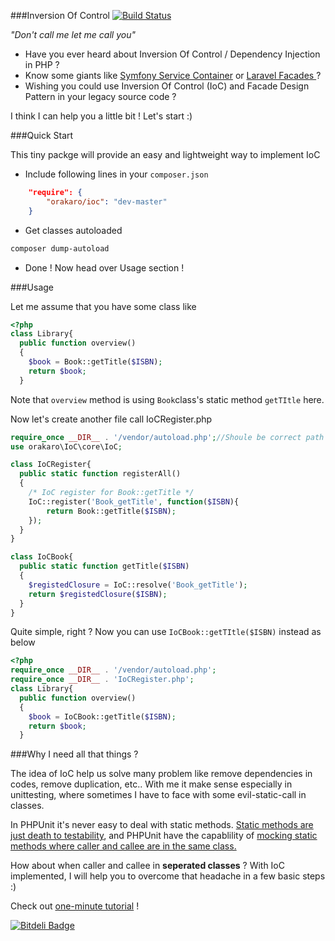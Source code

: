 ###Inversion Of Control  [![Build Status](https://travis-ci.org/DTVD/IoC.svg?branch=master)](https://travis-ci.org/DTVD/IoC)

_"Don't call me let me call you"_
* Have you ever heard about Inversion Of Control / Dependency Injection in PHP ?
* Know some giants like [Symfony Service Container](http://symfony.com/doc/current/book/service_container.html) or [Laravel Facades ](http://laravel.com/docs/facades) ?
* Wishing you could use Inversion Of Control (IoC) and Facade Design Pattern in your legacy source code ?


I think I can help you a little bit ! Let's start :)

###Quick Start

This tiny packge will provide an easy and lightweight way to implement IoC
* Include following lines in your `composer.json`
```json
    "require": {
        "orakaro/ioc": "dev-master"
    }
```
* Get classes autoloaded
```bash
composer dump-autoload
```
* Done ! Now head over Usage section !

###Usage


Let me assume that you have some class like
```PHP
<?php
class Library{
  public function overview()
  {
    $book = Book::getTitle($ISBN);
    return $book;
  }

```
Note that ```overview``` method is using ```Book```class's static method ```getTItle``` here. 

Now let's create another file call IoCRegister.php 
```PHP
require_once __DIR__ . '/vendor/autoload.php';//Shoule be correct path to composer autoload!
use orakaro\IoC\core\IoC;

class IoCRegister{
  public static function registerAll()
  {
    /* IoC register for Book::getTitle */
    IoC::register('Book_getTitle', function($ISBN){
        return Book::getTitle($ISBN);
    });
  }
}

class IoCBook{
  public static function getTitle($ISBN)
  {
    $registedClosure = IoC::resolve('Book_getTitle');
    return $registedClosure($ISBN);
  }
}
```

Quite simple, right ? Now you can use ```IoCBook::getTItle($ISBN)``` instead as below
```PHP
<?php
require_once __DIR__ . '/vendor/autoload.php';
require_once __DIR__ . 'IoCRegister.php';
class Library{
  public function overview()
  {
    $book = IoCBook::getTitle($ISBN);
    return $book;
  }
```

###Why I need all that things ?

The idea of IoC help us solve many problem like remove dependencies in codes, remove duplication, etc.. 
With me it make sense especially in unittesting, where sometimes I have to face with some evil-static-call in classes.

In PHPUnit it's never easy to deal with static methods. 
[Static methods are just death to testability](http://misko.hevery.com/2008/12/15/static-methods-are-death-to-testability/), and PHPUnit have the capablility of [mocking static methods where caller and callee are in the same class. ](http://sebastian-bergmann.de/archives/883-Stubbing-and-Mocking-Static-Methods.html) 

How about when caller and callee in __seperated classes__ ?
With IoC implemented, I will help you to overcome that headache in a few basic steps :)

Check out [one-minute tutorial](https://github.com/DTVD/Misty-Mountains-Cold) !





[![Bitdeli Badge](https://d2weczhvl823v0.cloudfront.net/DTVD/ioc/trend.png)](https://bitdeli.com/free "Bitdeli Badge")

